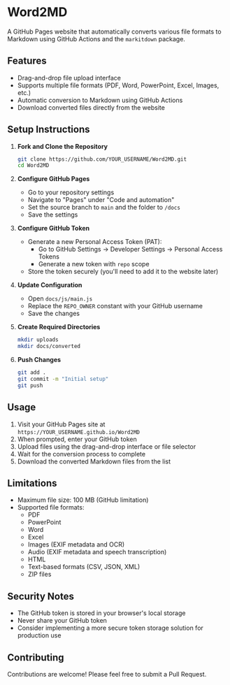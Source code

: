 # Word2MD

A GitHub Pages website that automatically converts various file formats to Markdown using GitHub Actions and the `markitdown` package.

## Features

- Drag-and-drop file upload interface
- Supports multiple file formats (PDF, Word, PowerPoint, Excel, Images, etc.)
- Automatic conversion to Markdown using GitHub Actions
- Download converted files directly from the website

## Setup Instructions

1. **Fork and Clone the Repository**
   ```bash
   git clone https://github.com/YOUR_USERNAME/Word2MD.git
   cd Word2MD
   ```

2. **Configure GitHub Pages**
   - Go to your repository settings
   - Navigate to "Pages" under "Code and automation"
   - Set the source branch to `main` and the folder to `/docs`
   - Save the settings

3. **Configure GitHub Token**
   - Generate a new Personal Access Token (PAT):
     - Go to GitHub Settings → Developer Settings → Personal Access Tokens
     - Generate a new token with `repo` scope
   - Store the token securely (you'll need to add it to the website later)

4. **Update Configuration**
   - Open `docs/js/main.js`
   - Replace the `REPO_OWNER` constant with your GitHub username
   - Save the changes

5. **Create Required Directories**
   ```bash
   mkdir uploads
   mkdir docs/converted
   ```

6. **Push Changes**
   ```bash
   git add .
   git commit -m "Initial setup"
   git push
   ```

## Usage

1. Visit your GitHub Pages site at `https://YOUR_USERNAME.github.io/Word2MD`
2. When prompted, enter your GitHub token
3. Upload files using the drag-and-drop interface or file selector
4. Wait for the conversion process to complete
5. Download the converted Markdown files from the list

## Limitations

- Maximum file size: 100 MB (GitHub limitation)
- Supported file formats:
  - PDF
  - PowerPoint
  - Word
  - Excel
  - Images (EXIF metadata and OCR)
  - Audio (EXIF metadata and speech transcription)
  - HTML
  - Text-based formats (CSV, JSON, XML)
  - ZIP files

## Security Notes

- The GitHub token is stored in your browser's local storage
- Never share your GitHub token
- Consider implementing a more secure token storage solution for production use

## Contributing

Contributions are welcome! Please feel free to submit a Pull Request.
